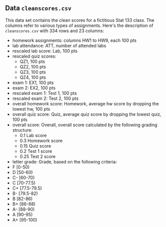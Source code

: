 ## Data `cleanscores.csv`
This data set contains the clean scores for a fictitious Stat 133 class. The columns refer to various types of assignments. 
Here's the description of  `cleanscores.csv` with 334 rows and 23 columns:

- homework assignments: columns HW1 to HW9, each 100 pts
- lab attendance: ATT, number of attended labs 
- rescaled lab score: Lab, 100 pts
- rescaled quiz scores: 
  - QZ1, 100 pts
  - QZ2, 100 pts
  - QZ3, 100 pts
  - QZ4, 100 pts
- exam 1: EX1, 100 pts
- exam 2: EX2, 100 pts
- rescaled exam 1: Test 1, 100 pts
- rescaled exam 2: Test 2, 100 pts
- overall homework score: Homework, average hw score by dropping the lowest hw, 100 pts
- overall quiz score: Quiz, average quiz score by dropping the lowest quiz, 100 pts
- overall score: Overall, overall score calculated by the following grading structure:
  - 0.1 Lab score
  - 0.3 Homework score
  - 0.15 Quiz score
  - 0.2 Test 1 score
  - 0.25 Test 2 score
 - letter grade: Grade, based on the following criteria: 
  - F [0-50)
  - D [50-60)
  - C- [60-70)
  - C [70-77.5)
  - C+ [77.5-79.5)
  - B- [79.5-82)
  - B [82-86)
  - B+ [86-88)
  - A- [88-90)
  - A [90-95)
  - A+ [95-100)
  
 
